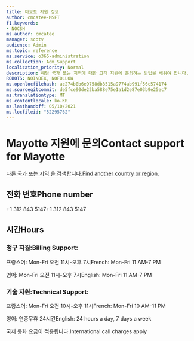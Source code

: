 ```yaml
---
title: 마오트 지원 정보
author: cmcatee-MSFT
f1.keywords:
- NOCSH
ms.author: cmcatee
manager: scotv
audience: Admin
ms.topic: reference
ms.service: o365-administration
ms.collection: Adm_Support
localization_priority: Normal
description: 해당 국가 또는 지역에 대한 고객 지원에 문의하는 방법을 배워야 합니다.
ROBOTS: NOINDEX, NOFOLLOW
ms.openlocfilehash: ac274b0b6e9758db8515a9774ab991f56c574174
ms.sourcegitcommit: de5fce90de22ba588e75e1a1d2e87e03b9e25ec7
ms.translationtype: MT
ms.contentlocale: ko-KR
ms.lasthandoff: 05/10/2021
ms.locfileid: "52295762"
---
```

# <a name="contact-support-for-mayotte"></a><span data-ttu-id="63e1a-103">Mayotte 지원에 문의</span><span class="sxs-lookup"><span data-stu-id="63e1a-103">Contact support for Mayotte</span></span>

<span data-ttu-id="63e1a-104">[다른 국가 또는 지역 을 검색합니다.](../../business-video/get-help-support.md)</span><span class="sxs-lookup"><span data-stu-id="63e1a-104">[Find another country or region](../../business-video/get-help-support.md).</span></span>

## <a name="phone-number"></a><span data-ttu-id="63e1a-105">전화 번호</span><span class="sxs-lookup"><span data-stu-id="63e1a-105">Phone number</span></span>
<span data-ttu-id="63e1a-106">+1 312 843 5147</span><span class="sxs-lookup"><span data-stu-id="63e1a-106">+1 312 843 5147</span></span>

## <a name="hours"></a><span data-ttu-id="63e1a-107">시간</span><span class="sxs-lookup"><span data-stu-id="63e1a-107">Hours</span></span>
### <a name="billing-support"></a><span data-ttu-id="63e1a-108">청구 지원:</span><span class="sxs-lookup"><span data-stu-id="63e1a-108">Billing Support:</span></span>

<span data-ttu-id="63e1a-109">프랑스어: Mon-Fri 오전 11시-오후 7시</span><span class="sxs-lookup"><span data-stu-id="63e1a-109">French: Mon-Fri 11 AM-7 PM</span></span>

<span data-ttu-id="63e1a-110">영어: Mon-Fri 오전 11시-오후 7시</span><span class="sxs-lookup"><span data-stu-id="63e1a-110">English: Mon-Fri 11 AM-7 PM</span></span>

### <a name="technical-support"></a><span data-ttu-id="63e1a-111">기술 지원:</span><span class="sxs-lookup"><span data-stu-id="63e1a-111">Technical Support:</span></span>

<span data-ttu-id="63e1a-112">프랑스어: Mon-Fri 오전 10시-오후 11시</span><span class="sxs-lookup"><span data-stu-id="63e1a-112">French: Mon-Fri 10 AM-11 PM</span></span>

<span data-ttu-id="63e1a-113">영어: 연중무휴 24시간</span><span class="sxs-lookup"><span data-stu-id="63e1a-113">English: 24 hours a day, 7 days a week</span></span>

<span data-ttu-id="63e1a-114">국제 통화 요금이 적용됩니다.</span><span class="sxs-lookup"><span data-stu-id="63e1a-114">International call charges apply</span></span>
